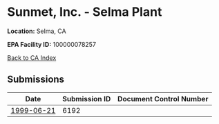 # Sunmet, Inc.  - Selma Plant

**Location:** Selma, CA

**EPA Facility ID:** 100000078257

[Back to CA Index](../../index.md)

## Submissions

| Date | Submission ID | Document Control Number |
|------|--------------|-------------------------|
| [1999-06-21](submissions/6192.md) | 6192 |  |
